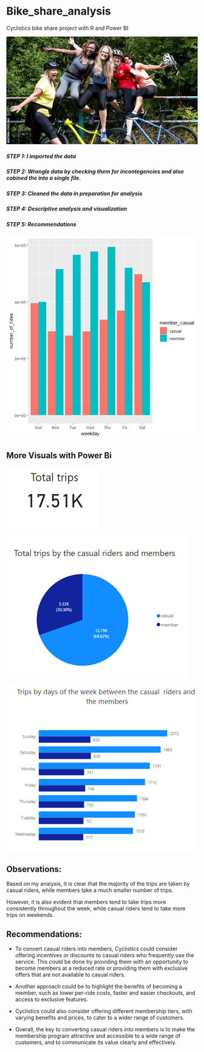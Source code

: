 # Bike_share_analysis
Cyclistics bike share project with R and Power BI

   ![](Bike.png)


 

##### STEP 1: I imported the data

##### STEP 2: Wrangle data by checking them for incontegencies and also cobined the into a single file.

##### STEP 3: Cleaned the data in preparation for analysis

##### STEP 4: Descriptive analysis and visualization

##### STEP 5: Recommendations




![](Casual_vs_members.png)




## More Visuals with Power Bi


![](Total_trips.png)


![](Total_trips_by_casuals_and_members.png)


![](Trips_by_days_of_the_week.png)




## Observations:

Based on my analysis, it is clear that the majority of the trips are taken by casual riders, while members take a much smaller number of trips. 

However, it is also evident that members tend to take trips more consistently throughout the week, while casual riders tend to take more trips on weekends.



## Recommendations:

* To convert casual riders into members, Cyclistics could consider offering incentives or discounts to casual riders who frequently use the service.
 This could be done by providing them with an opportunity to become members at a reduced rate or providing them with exclusive offers that are not available to casual  riders.

* Another approach could be to highlight the benefits of becoming a member, such as lower per-ride costs, faster and easier checkouts, and access to exclusive features.

* Cyclistics could also consider offering different membership tiers, with varying benefits and prices, to cater to a wider range of customers.

* Overall, the key to converting casual riders into members is to make the membership program attractive and accessible to a wide range of customers, and to communicate its value clearly and effectively.

            



